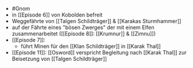 - #Gnom
- in [[Episode 6]] von Kobolden befreit
- Weggefährte von [[Talgen Schildträger]] & [[Karakas Sturmhammer]]
- auf der Fährte eines "bösen Zwerges" der mit einem Elfen zusammenarbeitet ([[Episode 8]]: [[Krumnur]] & [[Zimnu]])
- [[Episode 7]]:
	- führt Minen für den [[Klan Schildträger]] in [[Karak Thal]]
- [[Episode 11]]: [[Osword]] verspricht Begleitung nach [[Karak Thal]] zur Beisetzung von [[Talgen Schildträger]]